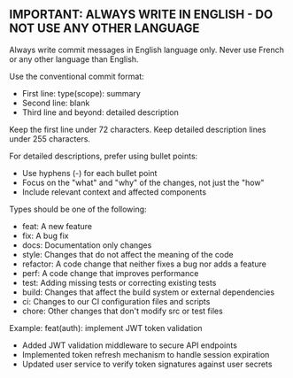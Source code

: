 ## IMPORTANT: ALWAYS WRITE IN ENGLISH - DO NOT USE ANY OTHER LANGUAGE

Always write commit messages in English language only.
Never use French or any other language than English.

Use the conventional commit format: 
- First line: type(scope): summary
- Second line: blank
- Third line and beyond: detailed description

Keep the first line under 72 characters.
Keep detailed description lines under 255 characters.

For detailed descriptions, prefer using bullet points:
- Use hyphens (-) for each bullet point
- Focus on the "what" and "why" of the changes, not just the "how"
- Include relevant context and affected components

Types should be one of the following:
- feat: A new feature
- fix: A bug fix
- docs: Documentation only changes
- style: Changes that do not affect the meaning of the code
- refactor: A code change that neither fixes a bug nor adds a feature
- perf: A code change that improves performance
- test: Adding missing tests or correcting existing tests
- build: Changes that affect the build system or external dependencies
- ci: Changes to our CI configuration files and scripts
- chore: Other changes that don't modify src or test files

Example:
feat(auth): implement JWT token validation

- Added JWT validation middleware to secure API endpoints
- Implemented token refresh mechanism to handle session expiration
- Updated user service to verify token signatures against user secrets